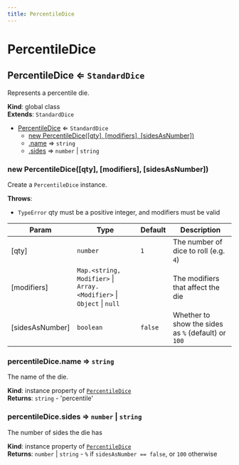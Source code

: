 ```yaml
---
title: PercentileDice
---
```


# PercentileDice

<a name="PercentileDice"></a>

## PercentileDice ⇐ <code>StandardDice</code>
Represents a percentile die.

**Kind**: global class  
**Extends**: <code>StandardDice</code>  

* [PercentileDice](#PercentileDice) ⇐ <code>StandardDice</code>
    * [new PercentileDice([qty], [modifiers], [sidesAsNumber])](#new_PercentileDice_new)
    * [.name](#PercentileDice+name) ⇒ <code>string</code>
    * [.sides](#PercentileDice+sides) ⇒ <code>number</code> \| <code>string</code>

<a name="new_PercentileDice_new"></a>

### new PercentileDice([qty], [modifiers], [sidesAsNumber])
Create a `PercentileDice` instance.

**Throws**:

- <code>TypeError</code> qty must be a positive integer, and modifiers must be valid


| Param | Type | Default | Description |
| --- | --- | --- | --- |
| [qty] | <code>number</code> | <code>1</code> | The number of dice to roll (e.g. `4`) |
| [modifiers] | <code>Map.&lt;string, Modifier&gt;</code> \| <code>Array.&lt;Modifier&gt;</code> \| <code>Object</code> \| <code>null</code> | <code></code> | The modifiers that affect the die |
| [sidesAsNumber] | <code>boolean</code> | <code>false</code> | Whether to show the sides as `%` (default) or `100` |

<a name="PercentileDice+name"></a>

### percentileDice.name ⇒ <code>string</code>
The name of the die.

**Kind**: instance property of [<code>PercentileDice</code>](#PercentileDice)  
**Returns**: <code>string</code> - 'percentile'  
<a name="PercentileDice+sides"></a>

### percentileDice.sides ⇒ <code>number</code> \| <code>string</code>
The number of sides the die has

**Kind**: instance property of [<code>PercentileDice</code>](#PercentileDice)  
**Returns**: <code>number</code> \| <code>string</code> - `%` if `sidesAsNumber == false`, or `100` otherwise  
